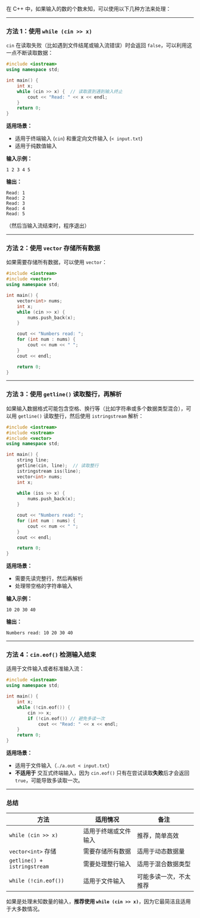 在 C++ 中，如果输入的数的个数未知，可以使用以下几种方法来处理：

---

### **方法 1：使用 `while (cin >> x)`**
`cin` 在读取失败（比如遇到文件结尾或输入流错误）时会返回 `false`，可以利用这一点不断读取数据：

```cpp
#include <iostream>
using namespace std;

int main() {
    int x;
    while (cin >> x) {  // 读取直到遇到输入终止
        cout << "Read: " << x << endl;
    }
    return 0;
}
```
**适用场景：**  
- 适用于终端输入 (`cin`) 和重定向文件输入 (`< input.txt`)
- 适用于纯数值输入

**输入示例：**
```
1 2 3 4 5
```
**输出：**
```
Read: 1
Read: 2
Read: 3
Read: 4
Read: 5
```
（然后当输入流结束时，程序退出）

---

### **方法 2：使用 `vector` 存储所有数据**
如果需要存储所有数据，可以使用 `vector`：

```cpp
#include <iostream>
#include <vector>
using namespace std;

int main() {
    vector<int> nums;
    int x;
    while (cin >> x) {
        nums.push_back(x);
    }

    cout << "Numbers read: ";
    for (int num : nums) {
        cout << num << " ";
    }
    cout << endl;

    return 0;
}
```

---

### **方法 3：使用 `getline()` 读取整行，再解析**
如果输入数据格式可能包含空格、换行等（比如字符串或多个数据类型混合），可以用 `getline()` 读取整行，然后使用 `istringstream` 解析：

```cpp
#include <iostream>
#include <sstream>
#include <vector>
using namespace std;

int main() {
    string line;
    getline(cin, line);  // 读取整行
    istringstream iss(line);
    vector<int> nums;
    int x;
    
    while (iss >> x) {
        nums.push_back(x);
    }

    cout << "Numbers read: ";
    for (int num : nums) {
        cout << num << " ";
    }
    cout << endl;

    return 0;
}
```

**适用场景：**
- 需要先读完整行，然后再解析
- 处理带空格的字符串输入

**输入示例：**
```
10 20 30 40
```
**输出：**
```
Numbers read: 10 20 30 40
```

---

### **方法 4：`cin.eof()` 检测输入结束**
适用于文件输入或者标准输入流：

```cpp
#include <iostream>
using namespace std;

int main() {
    int x;
    while (!cin.eof()) {  
        cin >> x;
        if (!cin.eof()) // 避免多读一次
            cout << "Read: " << x << endl;
    }
    return 0;
}
```

**适用场景：**  
- 适用于文件输入（`./a.out < input.txt`）
- **不适用于** 交互式终端输入，因为 `cin.eof()` 只有在尝试读取**失败**后才会返回 `true`，可能导致多读取一次。

---

### **总结**
| 方法 | 适用情况 | 备注 |
|------|---------|------|
| `while (cin >> x)` | 适用于终端或文件输入 | 推荐，简单高效 |
| `vector<int>` 存储 | 需要存储所有数据 | 适用于动态数据量 |
| `getline() + istringstream` | 需要处理整行输入 | 适用于混合数据类型 |
| `while (!cin.eof())` | 适用于文件输入 | 可能多读一次，不太推荐 |

如果是处理未知数量的输入，**推荐使用 `while (cin >> x)`**，因为它最简洁且适用于大多数情况。